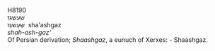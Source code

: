 <body>
  <p>H8190<br>  שׁעשׁגּז  <br> שַׁעַשׁגַּז  ‎  sha‛ashgaz  <br><i>shah-ash-gaz‘ </i><br>Of Persian derivation; <i>Shaashgaz</i>, a eunuch of Xerxes: - Shaashgaz.<br></p>
 </body>